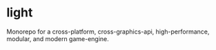 # light

Monorepo for a cross-platform, cross-graphics-api, high-performance, modular, and modern game-engine.
